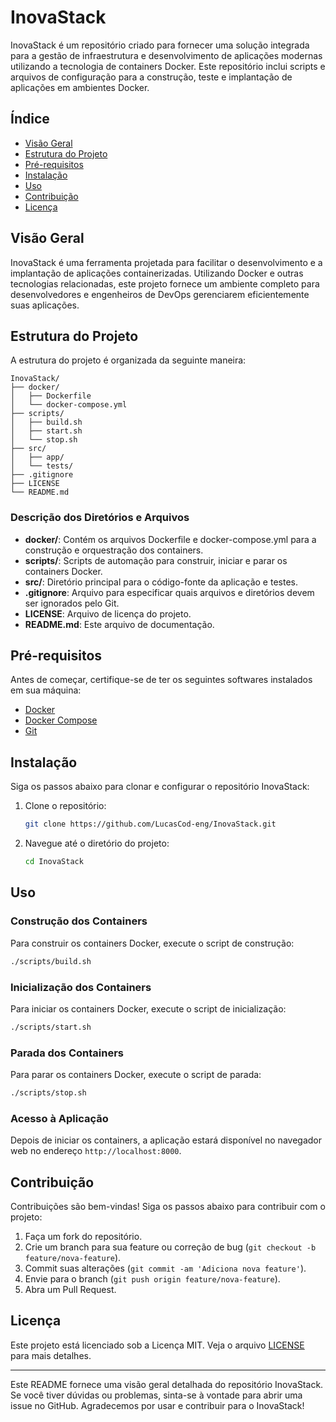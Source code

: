# InovaStack

InovaStack é um repositório criado para fornecer uma solução integrada para a gestão de infraestrutura e desenvolvimento de aplicações modernas utilizando a tecnologia de containers Docker. Este repositório inclui scripts e arquivos de configuração para a construção, teste e implantação de aplicações em ambientes Docker.

## Índice

- [Visão Geral](#visão-geral)
- [Estrutura do Projeto](#estrutura-do-projeto)
- [Pré-requisitos](#pré-requisitos)
- [Instalação](#instalação)
- [Uso](#uso)
- [Contribuição](#contribuição)
- [Licença](#licença)

## Visão Geral

InovaStack é uma ferramenta projetada para facilitar o desenvolvimento e a implantação de aplicações containerizadas. Utilizando Docker e outras tecnologias relacionadas, este projeto fornece um ambiente completo para desenvolvedores e engenheiros de DevOps gerenciarem eficientemente suas aplicações.

## Estrutura do Projeto

A estrutura do projeto é organizada da seguinte maneira:

```
InovaStack/
├── docker/
│   ├── Dockerfile
│   └── docker-compose.yml
├── scripts/
│   ├── build.sh
│   ├── start.sh
│   └── stop.sh
├── src/
│   ├── app/
│   └── tests/
├── .gitignore
├── LICENSE
└── README.md
```

### Descrição dos Diretórios e Arquivos

- **docker/**: Contém os arquivos Dockerfile e docker-compose.yml para a construção e orquestração dos containers.
- **scripts/**: Scripts de automação para construir, iniciar e parar os containers Docker.
- **src/**: Diretório principal para o código-fonte da aplicação e testes.
- **.gitignore**: Arquivo para especificar quais arquivos e diretórios devem ser ignorados pelo Git.
- **LICENSE**: Arquivo de licença do projeto.
- **README.md**: Este arquivo de documentação.

## Pré-requisitos

Antes de começar, certifique-se de ter os seguintes softwares instalados em sua máquina:

- [Docker](https://www.docker.com/)
- [Docker Compose](https://docs.docker.com/compose/)
- [Git](https://git-scm.com/)

## Instalação

Siga os passos abaixo para clonar e configurar o repositório InovaStack:

1. Clone o repositório:

   ```bash
   git clone https://github.com/LucasCod-eng/InovaStack.git
   ```

2. Navegue até o diretório do projeto:

   ```bash
   cd InovaStack
   ```

## Uso

### Construção dos Containers

Para construir os containers Docker, execute o script de construção:

```bash
./scripts/build.sh
```

### Inicialização dos Containers

Para iniciar os containers Docker, execute o script de inicialização:

```bash
./scripts/start.sh
```

### Parada dos Containers

Para parar os containers Docker, execute o script de parada:

```bash
./scripts/stop.sh
```

### Acesso à Aplicação

Depois de iniciar os containers, a aplicação estará disponível no navegador web no endereço `http://localhost:8000`.

## Contribuição

Contribuições são bem-vindas! Siga os passos abaixo para contribuir com o projeto:

1. Faça um fork do repositório.
2. Crie um branch para sua feature ou correção de bug (`git checkout -b feature/nova-feature`).
3. Commit suas alterações (`git commit -am 'Adiciona nova feature'`).
4. Envie para o branch (`git push origin feature/nova-feature`).
5. Abra um Pull Request.

## Licença

Este projeto está licenciado sob a Licença MIT. Veja o arquivo [LICENSE](LICENSE) para mais detalhes.

---

Este README fornece uma visão geral detalhada do repositório InovaStack. Se você tiver dúvidas ou problemas, sinta-se à vontade para abrir uma issue no GitHub. Agradecemos por usar e contribuir para o InovaStack!
